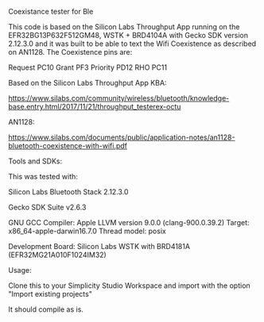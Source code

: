 Coexistance tester for Ble

This code is based on the Silicon Labs Throughput App running on the EFR32BG13P632F512GM48, WSTK + BRD4104A with Gecko SDK version 2.12.3.0 and it was built to be able to text the Wifi Coexistence as described on AN1128. The Coexistence pins are:

Request PC10
Grant PF3
Priority PD12
RHO PC11

Based on the Silicon Labs Throughput App KBA:

https://www.silabs.com/community/wireless/bluetooth/knowledge-base.entry.html/2017/11/21/throughput_testerex-octu

AN1128:

https://www.silabs.com/documents/public/application-notes/an1128-bluetooth-coexistence-with-wifi.pdf

Tools and SDKs:

This was tested with:

Silicon Labs Bluetooth Stack 2.12.3.0

Gecko SDK Suite v2.6.3

GNU GCC Compiler: Apple LLVM version 9.0.0 (clang-900.0.39.2) Target: x86_64-apple-darwin16.7.0 Thread model: posix

Development Board: Silicon Labs WSTK with BRD4181A (EFR32MG21A010F1024IM32)

Usage:

Clone this to your Simplicity Studio Workspace and import with the option "Import existing projects"

It should compile as is.

